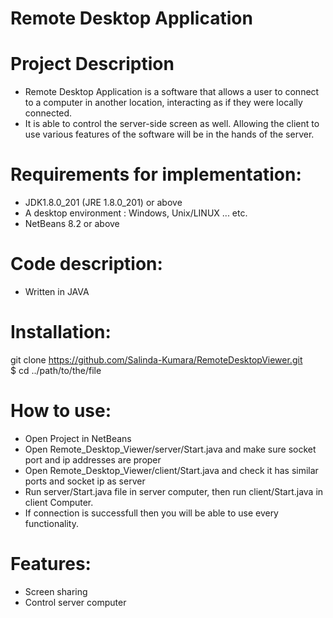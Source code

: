 # Remote Desktop Application
 
# Project Description
* Remote Desktop Application is a software that allows a user to connect to a computer in another location, interacting as if they were locally connected. 
* It is able to control the server-side screen as well. Allowing the client to use various features of the software will be in the hands of the server.

# Requirements for implementation:
* JDK1.8.0_201 (JRE 1.8.0_201) or above
* A desktop environment : Windows, Unix/LINUX ... etc.
* NetBeans 8.2 or above

# Code description: 
* Written in JAVA

# Installation:
git clone https://github.com/Salinda-Kumara/RemoteDesktopViewer.git \
$ cd ../path/to/the/file

# How to use:
* Open Project in NetBeans
* Open Remote_Desktop_Viewer/server/Start.java and make sure socket port and ip addresses are proper
* Open Remote_Desktop_Viewer/client/Start.java and check it has similar ports and socket ip as server
* Run server/Start.java file in server computer, then run client/Start.java in client Computer.
* If connection is successfull then you will be able to use every functionality.

# Features:
* Screen sharing
* Control server computer 



  



